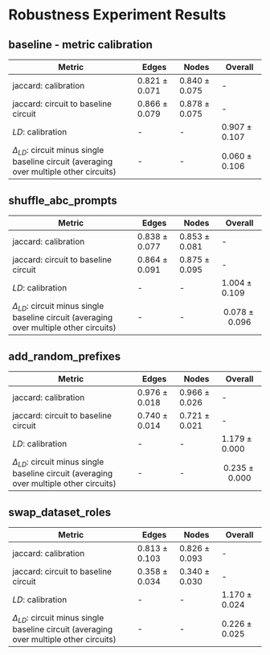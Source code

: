 # Robustness Experiment Results

## baseline - metric calibration

| Metric | Edges | Nodes | Overall |
|--------|-------|-------|---------|
| jaccard: calibration | $0.821 \pm 0.071$ | $0.840 \pm 0.075$ | - |
| jaccard: circuit to baseline circuit | $0.866 \pm 0.079$ | $0.878 \pm 0.075$ | - |
| $LD$: calibration | - | - | $0.907 \pm 0.107$ |
| $\Delta_{LD}$: circuit minus single baseline circuit (averaging over multiple other circuits) | - | - | $0.060 \pm 0.106$ |

## shuffle_abc_prompts

| Metric | Edges | Nodes | Overall |
|--------|-------|-------|---------|
| jaccard: calibration | $0.838 \pm 0.077$ | $0.853 \pm 0.081$ | - |
| jaccard: circuit to baseline circuit | $0.864 \pm 0.091$ | $0.875 \pm 0.095$ | - |
| $LD$: calibration | - | - | $1.004 \pm 0.109$ |
| $\Delta_{LD}$: circuit minus single baseline circuit (averaging over multiple other circuits) | - | - | $$0.078 \pm 0.096$$ |

## add_random_prefixes

| Metric | Edges | Nodes | Overall |
|--------|-------|-------|---------|
| jaccard: calibration | $0.976 \pm 0.018$ | $0.966 \pm 0.026$ | - |
| jaccard: circuit to baseline circuit | $0.740 \pm 0.014$ | $0.721 \pm 0.021$ | - |
| $LD$: calibration | - | - | $1.179 \pm 0.000$ |
| $\Delta_{LD}$: circuit minus single baseline circuit (averaging over multiple other circuits) | - | - |$$0.235 \pm 0.000$$ |

## swap_dataset_roles

| Metric | Edges | Nodes | Overall |
|--------|-------|-------|---------|
| jaccard: calibration | $0.813 \pm 0.103$ | $0.826 \pm 0.093$ | - |
| jaccard: circuit to baseline circuit | $0.358 \pm 0.034$ | $0.340 \pm 0.030$ | - |
| $LD$: calibration | - | - | $1.170 \pm 0.024$ |
| $\Delta_{LD}$: circuit minus single baseline circuit (averaging over multiple other circuits) | - | - | $0.226 \pm 0.025$ |
